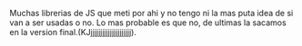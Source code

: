 Muchas librerias de JS que meti por ahi y no tengo ni la mas puta idea de si van a ser usadas o no.
Lo mas probable es que no, de ultimas la sacamos en la version final.(KJjjjjjjjjjjjjjjjjjjjjj).
